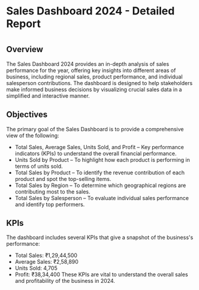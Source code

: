 # Sales Dashboard 2024 - Detailed Report
#
## Overview
The Sales Dashboard 2024 provides an in-depth analysis of sales performance for the year, offering key insights into different areas of business, including regional sales, product performance, and individual salesperson contributions. The dashboard is designed to help stakeholders make informed business decisions by visualizing crucial sales data in a simplified and interactive manner.

## Objectives
The primary goal of the Sales Dashboard is to provide a comprehensive view of the following:
- Total Sales, Average Sales, Units Sold, and Profit – Key performance indicators (KPIs) to understand the overall financial performance.
- Units Sold by Product – To highlight how each product is performing in terms of units sold.
- Total Sales by Product – To identify the revenue contribution of each product and spot the top-selling items.
- Total Sales by Region – To determine which geographical regions are contributing most to the sales.
- Total Sales by Salesperson – To evaluate individual sales performance and identify top performers.

## KPIs
The dashboard includes several KPIs that give a snapshot of the business's performance:
- Total Sales: ₹1,29,44,500
- Average Sales: ₹2,58,890
- Units Sold: 4,705
- Profit: ₹38,34,400
These KPIs are vital to understand the overall sales and profitability of the business in 2024.
